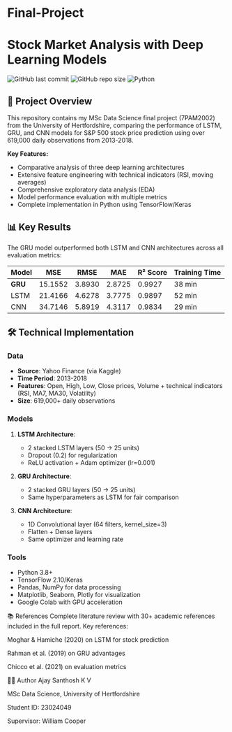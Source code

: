 # Final-Project
# Stock Market Analysis with Deep Learning Models

![GitHub last commit](https://img.shields.io/github/last-commit/ajaysanthoshk/Final-Project)
![GitHub repo size](https://img.shields.io/github/repo-size/ajaysanthoshk/Final-Project)
![Python](https://img.shields.io/badge/Python-3.8%2B-blue)

## 📝 Project Overview
This repository contains my MSc Data Science final project (7PAM2002) from the University of Hertfordshire, comparing the performance of LSTM, GRU, and CNN models for S&P 500 stock price prediction using over 619,000 daily observations from 2013-2018.

**Key Features:**
- Comparative analysis of three deep learning architectures
- Extensive feature engineering with technical indicators (RSI, moving averages)
- Comprehensive exploratory data analysis (EDA)
- Model performance evaluation with multiple metrics
- Complete implementation in Python using TensorFlow/Keras

## 📊 Key Results
The GRU model outperformed both LSTM and CNN architectures across all evaluation metrics:

| Model    | MSE     | RMSE   | MAE    | R² Score | Training Time |
|----------|---------|--------|--------|----------|---------------|
| **GRU**  | 15.1552 | 3.8930 | 2.8725 | 0.9927   | 38 min        |
| LSTM     | 21.4166 | 4.6278 | 3.7775 | 0.9897   | 52 min        |
| CNN      | 34.7146 | 5.8919 | 4.3117 | 0.9834   | 29 min        |

## 🛠️ Technical Implementation
### Data
- **Source**: Yahoo Finance (via Kaggle)
- **Time Period**: 2013-2018
- **Features**: Open, High, Low, Close prices, Volume + technical indicators (RSI, MA7, MA30, Volatility)
- **Size**: 619,000+ daily observations

### Models
1. **LSTM Architecture**:
   - 2 stacked LSTM layers (50 → 25 units)
   - Dropout (0.2) for regularization
   - ReLU activation + Adam optimizer (lr=0.001)

2. **GRU Architecture**:
   - 2 stacked GRU layers (50 → 25 units)
   - Same hyperparameters as LSTM for fair comparison

3. **CNN Architecture**:
   - 1D Convolutional layer (64 filters, kernel_size=3)
   - Flatten + Dense layers
   - Same optimizer and learning rate

### Tools
- Python 3.8+
- TensorFlow 2.10/Keras
- Pandas, NumPy for data processing
- Matplotlib, Seaborn, Plotly for visualization
- Google Colab with GPU acceleration

 📚 References
Complete literature review with 30+ academic references included in the full report. Key references:

Moghar & Hamiche (2020) on LSTM for stock prediction

Rahman et al. (2019) on GRU advantages

Chicco et al. (2021) on evaluation metrics

👨‍💻 Author
Ajay Santhosh K V

MSc Data Science, University of Hertfordshire

Student ID: 23024049


Supervisor: William Cooper
